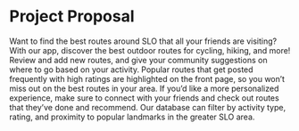 # Project Proposal 
Want to find the best routes around SLO that all your friends are visiting? With our app, discover the best outdoor routes for cycling, hiking, and more! Review and add new routes, and give your community suggestions on where to go based on your activity. Popular routes that get posted frequently with high ratings are highlighted on the front page, so you won’t miss out on the best routes in your area. If you’d like a more personalized experience, make sure to connect with your friends and check out routes that they’ve done and recommend. Our database can filter by activity type, rating, and proximity to popular landmarks in the greater SLO area. 

